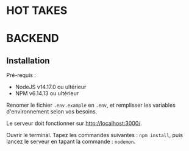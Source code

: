 # HOT TAKES # 

# BACKEND #

## Installation ##

Pré-requis : 
- NodeJS v14.17.0 ou ultérieur
- NPM v6.14.13 ou ultérieur

Renomer le fichier ```.env.example``` en ```.env```, et remplisser les variables d'environnement selon vos besoins.

Le serveur doit fonctionner sur [http://localhost:3000/](http://localhost:3000/). 

Ouvrir le terminal.
Tapez les commandes suivantes : ```npm install```, puis lancez le serveur en tapant la commande : ```nodemon```.

